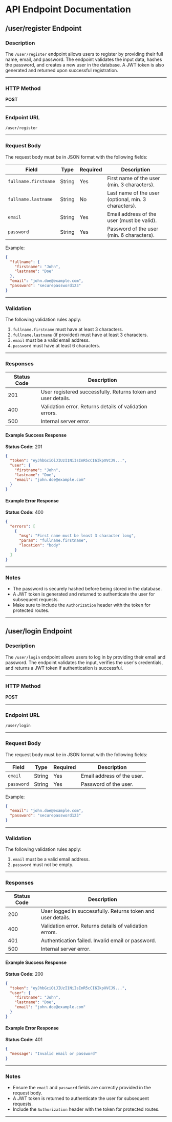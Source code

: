 # API Endpoint Documentation

## /user/register Endpoint

### Description
The `/user/register` endpoint allows users to register by providing their full name, email, and password. The endpoint validates the input data, hashes the password, and creates a new user in the database. A JWT token is also generated and returned upon successful registration.

---

### HTTP Method
**POST**

---

### Endpoint URL
`/user/register`

---

### Request Body
The request body must be in JSON format with the following fields:

| Field               | Type     | Required | Description                                       |
|---------------------|----------|----------|---------------------------------------------------|
| `fullname.firstname` | String   | Yes      | First name of the user (min. 3 characters).       |
| `fullname.lastname`  | String   | No       | Last name of the user (optional, min. 3 characters). |
| `email`             | String   | Yes      | Email address of the user (must be valid).        |
| `password`          | String   | Yes      | Password of the user (min. 6 characters).         |

Example:
```json
{
  "fullname": {
    "firstname": "John",
    "lastname": "Doe"
  },
  "email": "john.doe@example.com",
  "password": "securepassword123"
}
```

---

### Validation
The following validation rules apply:

1. `fullname.firstname` must have at least 3 characters.
2. `fullname.lastname` (if provided) must have at least 3 characters.
3. `email` must be a valid email address.
4. `password` must have at least 6 characters.

---

### Responses

| Status Code | Description                                         |
|-------------|-----------------------------------------------------|
| 201         | User registered successfully. Returns token and user details. |
| 400         | Validation error. Returns details of validation errors.         |
| 500         | Internal server error.                                |

#### Example Success Response
**Status Code:** 201
```json
{
  "token": "eyJhbGciOiJIUzI1NiIsInR5cCI6IkpXVCJ9...",
  "user": {
    "firstname": "John",
    "lastname": "Doe",
    "email": "john.doe@example.com"
  }
}
```

#### Example Error Response
**Status Code:** 400
```json
{
  "errors": [
    {
      "msg": "First name must be least 3 character long",
      "param": "fullname.firstname",
      "location": "body"
    }
  ]
}
```

---

### Notes
- The password is securely hashed before being stored in the database.
- A JWT token is generated and returned to authenticate the user for subsequent requests.
- Make sure to include the `Authorization` header with the token for protected routes.

---

## /user/login Endpoint

### Description
The `/user/login` endpoint allows users to log in by providing their email and password. The endpoint validates the input, verifies the user's credentials, and returns a JWT token if authentication is successful.

---

### HTTP Method
**POST**

---

### Endpoint URL
`/user/login`

---

### Request Body
The request body must be in JSON format with the following fields:

| Field     | Type   | Required | Description                       |
|-----------|--------|----------|-----------------------------------|
| `email`   | String | Yes      | Email address of the user.         |
| `password`| String | Yes      | Password of the user.              |

Example:
```json
{
  "email": "john.doe@example.com",
  "password": "securepassword123"
}
```

---

### Validation
The following validation rules apply:

1. `email` must be a valid email address.
2. `password` must not be empty.

---

### Responses

| Status Code | Description                                         |
|-------------|-----------------------------------------------------|
| 200         | User logged in successfully. Returns token and user details. |
| 400         | Validation error. Returns details of validation errors.         |
| 401         | Authentication failed. Invalid email or password.   |
| 500         | Internal server error.                              |

#### Example Success Response
**Status Code:** 200
```json
{
  "token": "eyJhbGciOiJIUzI1NiIsInR5cCI6IkpXVCJ9...",
  "user": {
    "firstname": "John",
    "lastname": "Doe",
    "email": "john.doe@example.com"
  }
}
```

#### Example Error Response
**Status Code:** 401
```json
{
  "message": "Invalid email or password"
}
```

---

### Notes
- Ensure the `email` and `password` fields are correctly provided in the request body.
- A JWT token is returned to authenticate the user for subsequent requests.
- Include the `Authorization` header with the token for protected routes.

---
